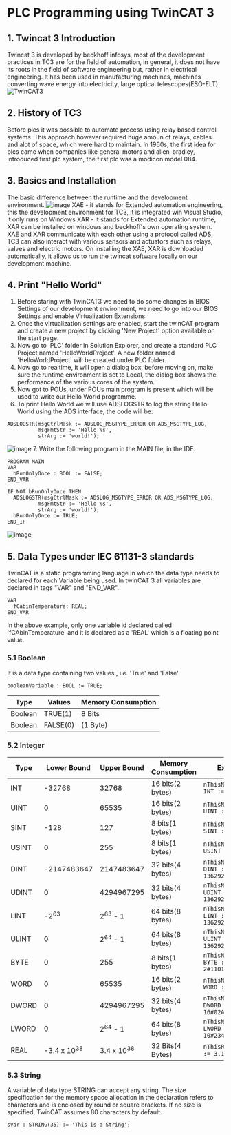 # PLC Programming using TwinCAT 3
## 1. Twincat 3 Introduction
Twincat 3 is developed by beckhoff infosys, most of the development practices in TC3 are for the field of automation, in general, it does not have its roots in the field of software engineering but, rather in electrical engineering. It has been used in manufacturing machines, machines converting wave energy into electricity, large optical telescopes(ESO-ELT).
![TwinCAT3](https://user-images.githubusercontent.com/59905905/215697233-753ac135-5855-4ea1-b04f-bc1b45fc76de.png)
## 2. History of TC3
Before plcs it was possible to automate process using relay based control systems. This approach however required huge amoun of relays, cables and alot of space, which were hard to maintain. In 1960s, the first idea for plcs came when companies like general motors and allen-bradley, introduced first plc system, the first plc was a modicon model 084.
## 3. Basics and Installation
The basic difference between the runtime and the development environment.
![image](https://user-images.githubusercontent.com/59905905/215706801-acc89c9b-5e58-4243-b0b1-80166b6e2ccf.png)
XAE - it stands for Extended automation engineering, this the development environment for TC3, it is integrated wih Visual Studio, it only runs on Windows
XAR - it stands for Extended automation runtime, XAR can be installed on windows and beckhoff's own operating system.
XAE and XAR communicate with each other using a protocol called ADS, TC3 can also interact with various sensors and actuators such as relays, valves and electric motors.
On installing the XAE, XAR is downloaded automatically, it allows us to run the twincat software locally on our development machine.
## 4. Print "Hello World"
1. Before staring with TwinCAT3 we need to do some changes in BIOS Settings of our development environment, we need to go into our BIOS Settings and enable Virtualization Extensions. 
2. Once the virtualization settings are enabled, start the twinCAT program and create a new project by clicking 'New Project' option available on the start page.
3. Now go to 'PLC' folder in Solution Explorer, and create a standard PLC Project named 'HelloWorldProject'. A new folder named 'HelloWorldProject' will be created under PLC folder.
4. Now go to realtime, it will open a dialog box, before moving on, make sure the runtime environment is set to Local, the dialog box shows the performance of the various cores of the system.
5. Now got to POUs, under POUs main program is present which will be used to write our Hello World programme.
6. To print Hello World we will use ADSLOGSTR to log the string Hello World using the ADS interface, the code will be: 
```
ADSLOGSTR(msgCtrlMask := ADSLOG_MSGTYPE_ERROR OR ADS_MSGTYPE_LOG,
          msgFmtStr := 'Hello %s',
          strArg := 'world!');
```
![image](https://user-images.githubusercontent.com/59905905/215728537-fb88f045-08ff-49ec-827c-035cbcdb3c60.png)
7. Write the following program in the MAIN file, in the IDE.
```
PROGRAM MAIN
VAR
  bRunOnlyOnce : BOOL := FAlSE;
END_VAR
```
```
IF NOT bRunOnlyOnce THEN
  ADSLOGSTR(msgCtrlMask := ADSLOG_MSGTYPE_ERROR OR ADS_MSGTYPE_LOG,
          msgFmtStr := 'Hello %s',
          strArg := 'world!');
  bRunOnlyOnce := TRUE;
END_IF
```
![image](https://user-images.githubusercontent.com/59905905/215728969-6f03c5b3-ccbf-41a3-bca7-2658f23e6332.png)

## 5. Data Types under IEC 61131-3 standards
TwinCAT is a static programming language in which the data type needs to declared for each Variable being used. In twinCAT 3 all variables are declared in tags "VAR" and "END_VAR".
```
VAR
  fCabinTemperature: REAL;
END_VAR
```
In the above example, only one variable id declared called 'fCAbinTemperature' and it is declared as a 'REAL' which is a floating point value.
### 5.1 Boolean
It is a data type containing two values , i.e. 'True' and 'False'
```
booleanVariable : BOOL := TRUE; 
```
Type          | Values        | Memory Consumption
------------- | ------------- | -------------------
Boolean       | TRUE(1)       | 8 Bits 
Boolean       | FALSE(0)      | (1 Byte)
         
### 5.2 Integer  
Type  | Lower Bound | Upper Bound | Memory Consumption | Example
------|-------------|-------------|--------------------|---------
INT   | -32768      | 32768       | 16 bits(2 bytes)   | `nThisNumber : INT := -4232 `
UINT  | 0           | 65535       | 16 bits(2 bytes)   | `nThisNumber : UINT := 42320 `
SINT  | -128        | 127         | 8 bits(1 bytes)    | `nThisNumber : SINT := -32 `
USINT | 0           | 255         | 8 bits(1 bytes)    | `nThisNumber : USINT := 32 `
DINT  | -2147483647 | 2147483647  | 32 bits(4 bytes)   | `nThisNumber : DINT := 136292311 `
UDINT | 0           | 4294967295  | 32 bits(4 bytes)   | `nThisNumber : UDINT := 13629231231 `
LINT  | -2<sup>63</sup>| 2<sup>63</sup> - 1| 64 bits(8 bytes)   | `nThisNumber : LINT := 13629231231 `
ULINT | 0           | 2<sup>64</sup> - 1 | 64 bits(8 bytes)   | `nThisNumber : ULINT := 13629231231 `
BYTE  | 0           | 255         | 8 bits(1 bytes)    | `nThisNumber : BYTE := 2#1101_0111 `
WORD  | 0           | 65535       | 16 bits(2 bytes)   | `nThisNumber : WORD := 16#02AE `
DWORD | 0           | 4294967295  | 32 bits(4 bytes)   | `nThisNumber : DWORD := 16#02AE_FFFF `
LWORD | 0           | 2<sup>64</sup> - 1       | 64 bits(8 bytes)   | `nThisNumber : LWORD := 10#2348820191829 `
REAL  | -3.4 x 10<sup>38</sup>| 3.4 x 10<sup>38</sup> | 32 Bits(4 Bytes) | `nThisReal: REAL := 3.1417304632 `

### 5.3 String 
A variable of data type STRING can accept any string. The size specification for the memory space allocation in the declaration refers to characters and is enclosed by round or square brackets. If no size is specified, TwinCAT assumes 80 characters by default.
```
sVar : STRING(35) := 'This is a String';
```








